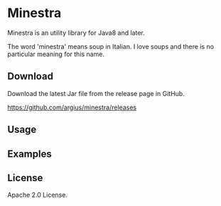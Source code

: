 Minestra
========
Minestra is an utility library for Java8 and later.


The word 'minestra' means soup in Italian. I love soups and there is no particular meaning for this name.


Download
--------

Download the latest Jar file from the release page in GitHub.

https://github.com/argius/minestra/releases



Usage
-----




Examples
--------




License
-------

Apache 2.0 License.
